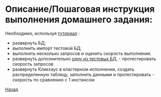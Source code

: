 # Описание/Пошаговая инструкция выполнения домашнего задания:

Необходимо, используя [туториал](https://clickhouse.tech/docs/ru/getting-started/tutorial/) :

- развернуть БД;
- выполнить импорт тестовой БД;
- выполнить несколько запросов и оценить скорость выполнения.
- развернуть дополнительно [одну из тестовых БД](https://clickhouse.com/docs/en/getting-started/example-datasets ), - протестировать скорость запросов
- развернуть Кликхаус в кластерном исполнении, создать распределенную таблицу, заполнить данными и протестировать - скорость по сравнению с 1 инстансом

[Назад](README.md)